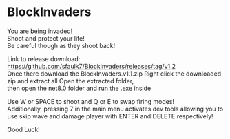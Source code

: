 # BlockInvaders
You are being invaded! 
<br/>
Shoot and protect your life! 
<br/>
Be careful though as they shoot back! 
<br/>

Link to release download: https://github.com/sfaulk7/BlockInvaders/releases/tag/v1.2 
<br/>
Once there download the BlockInvaders.v1.1.zip Right click the downloaded zip and extract all Open the extracted folder, 
<br/>
then open the net8.0 folder and run the .exe inside

Use W or SPACE to shoot and Q or E to swap firing modes! 
<br/>
Additionally, pressing 7 in the main menu activates dev tools allowing you to use skip wave and damage player with ENTER and DELETE respectively!

Good Luck!
